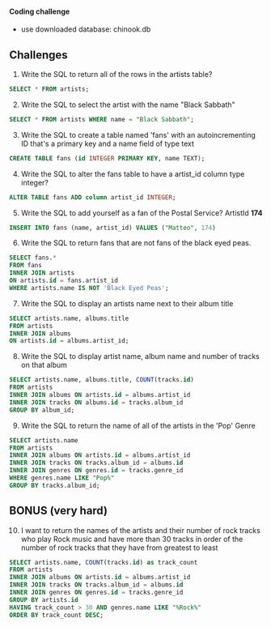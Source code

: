 #### Coding challenge

- use downloaded database: chinook.db

## Challenges

1. Write the SQL to return all of the rows in the artists table?

```SQL
SELECT * FROM artists;
```

2. Write the SQL to select the artist with the name "Black Sabbath"

```SQL
SELECT * FROM artists WHERE name = "Black Sabbath";
```

3. Write the SQL to create a table named 'fans' with an autoincrementing ID that's a primary key and a name field of type text

```sql
CREATE TABLE fans (id INTEGER PRIMARY KEY, name TEXT);
```

4. Write the SQL to alter the fans table to have a artist_id column type integer?

```sql
ALTER TABLE fans ADD column artist_id INTEGER;
```

5. Write the SQL to add yourself as a fan of the Postal Service? ArtistId **174**

```sql
INSERT INTO fans (name, artist_id) VALUES ("Matteo", 174)
```

6. Write the SQL to return fans that are not fans of the black eyed peas.

```sql
SELECT fans.* 
FROM fans 
INNER JOIN artists
ON artists.id = fans.artist_id
WHERE artists.name IS NOT 'Black Eyed Peas';
```

7. Write the SQL to display an artists name next to their album title

```sql
SELECT artists.name, albums.title 
FROM artists 
INNER JOIN albums 
ON artists.id = albums.artist_id;
```

8. Write the SQL to display artist name, album name and number of tracks on that album

```sql
SELECT artists.name, albums.title, COUNT(tracks.id)
FROM artists 
INNER JOIN albums ON artists.id = albums.artist_id
INNER JOIN tracks ON albums.id = tracks.album_id
GROUP BY album_id;
```

9. Write the SQL to return the name of all of the artists in the 'Pop' Genre

```sql
SELECT artists.name
FROM artists 
INNER JOIN albums ON artists.id = albums.artist_id
INNER JOIN tracks ON tracks.album_id = albums.id
INNER JOIN genres ON genres.id = tracks.genre_id
WHERE genres.name LIKE "Pop%"
GROUP BY tracks.album_id;
```

## BONUS (very hard)

10. I want to return the names of the artists and their number of rock tracks
    who play Rock music
    and have more than 30 tracks
    in order of the number of rock tracks that they have
    from greatest to least

```sql
SELECT artists.name, COUNT(tracks.id) as track_count
FROM artists
INNER JOIN albums ON artists.id = albums.artist_id
INNER JOIN tracks ON tracks.album_id = albums.id
INNER JOIN genres ON genres.id = tracks.genre_id
GROUP BY artists.id
HAVING track_count > 30 AND genres.name LIKE "%Rock%"
ORDER BY track_count DESC;
```